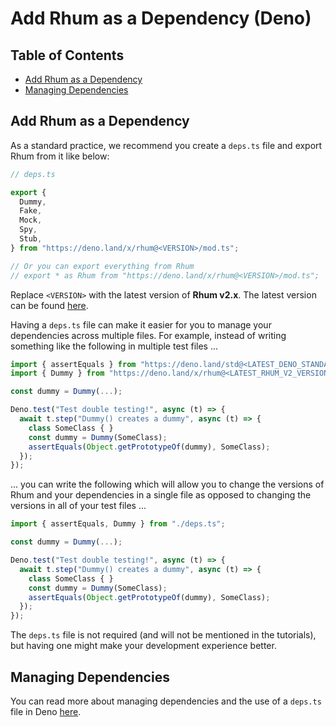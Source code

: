 # Add Rhum as a Dependency (Deno)

## Table of Contents

- [Add Rhum as a Dependency](#add-rhum-as-a-dependency)
- [Managing Dependencies](#managing-dependencies)

## Add Rhum as a Dependency

As a standard practice, we recommend you create a `deps.ts` file and export Rhum
from it like below:

```typescript
// deps.ts

export {
  Dummy,
  Fake,
  Mock,
  Spy,
  Stub,
} from "https://deno.land/x/rhum@<VERSION>/mod.ts";

// Or you can export everything from Rhum
// export * as Rhum from "https://deno.land/x/rhum@<VERSION>/mod.ts";
```

Replace `<VERSION>` with the latest version of **Rhum v2.x**. The latest version
can be found [here](https://github.com/drashland/rhum/releases/latest).

Having a `deps.ts` file can make it easier for you to manage your dependencies
across multiple files. For example, instead of writing something like the
following in multiple test files ...

```typescript
import { assertEquals } from "https://deno.land/std@<LATEST_DENO_STANDARD_VERSION>/testing/asserts.ts";
import { Dummy } from "https://deno.land/x/rhum@<LATEST_RHUM_V2_VERSION>/mod.ts";

const dummy = Dummy(...);

Deno.test("Test double testing!", async (t) => {
  await t.step("Dummy() creates a dummy", async (t) => {
    class SomeClass { }
    const dummy = Dummy(SomeClass);
    assertEquals(Object.getPrototypeOf(dummy), SomeClass);
  });
});
```

... you can write the following which will allow you to change the versions of
Rhum and your dependencies in a single file as opposed to changing the versions
in all of your test files ...

```typescript
import { assertEquals, Dummy } from "./deps.ts";

const dummy = Dummy(...);

Deno.test("Test double testing!", async (t) => {
  await t.step("Dummy() creates a dummy", async (t) => {
    class SomeClass { }
    const dummy = Dummy(SomeClass);
    assertEquals(Object.getPrototypeOf(dummy), SomeClass);
  });
});
```

The `deps.ts` file is not required (and will not be mentioned in the tutorials),
but having one might make your development experience better.

## Managing Dependencies

You can read more about managing dependencies and the use of a `deps.ts` file in
Deno [here](https://deno.land/manual/examples/manage_dependencies).
